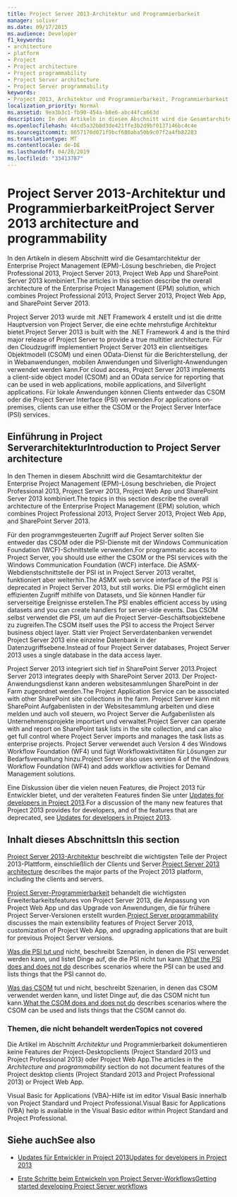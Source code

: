 ```yaml
---
title: Project Server 2013-Architektur und Programmierbarkeit
manager: soliver
ms.date: 09/17/2015
ms.audience: Developer
f1_keywords:
- architecture
- platform
- Project
- Project architecture
- Project programmability
- Project Server architecture
- Project Server programmability
keywords:
- Project 2013, Architektur und Programmierbarkeit, Programmierbarkeit, Project Server,Project 2013, Vorteile für EPM, Architecture und Project Server
localization_priority: Normal
ms.assetid: 9ea3b3c1-fb90-454a-b8e6-abc44fca663d
description: In den Artikeln in diesem Abschnitt wird die Gesamtarchitektur der Enterprise Project Management (EPM)-Lösung beschrieben, die Project Professional 2013, Project Server 2013, Project Web App und SharePoint Server 2013 kombiniert.
ms.openlocfilehash: 44cd5a32b8d3de421ffe3b2d9bf0137146bc4c4e
ms.sourcegitcommit: 8657170d071f9bcf680aba50b9c07f2a4fb82283
ms.translationtype: MT
ms.contentlocale: de-DE
ms.lasthandoff: 04/28/2019
ms.locfileid: "33413787"
---
```

# <a name="project-server-2013-architecture-and-programmability"></a><span data-ttu-id="b6158-104">Project Server 2013-Architektur und Programmierbarkeit</span><span class="sxs-lookup"><span data-stu-id="b6158-104">Project Server 2013 architecture and programmability</span></span>

<span data-ttu-id="b6158-105">In den Artikeln in diesem Abschnitt wird die Gesamtarchitektur der Enterprise Project Management (EPM)-Lösung beschrieben, die Project Professional 2013, Project Server 2013, Project Web App und SharePoint Server 2013 kombiniert.</span><span class="sxs-lookup"><span data-stu-id="b6158-105">The articles in this section describe the overall architecture of the Enterprise Project Management (EPM) solution, which combines Project Professional 2013, Project Server 2013, Project Web App, and SharePoint Server 2013.</span></span>
  
<span data-ttu-id="b6158-106">Project Server 2013 wurde mit .NET Framework 4 erstellt und ist die dritte Hauptversion von Project Server, die eine echte mehrstufige Architektur bietet.</span><span class="sxs-lookup"><span data-stu-id="b6158-106">Project Server 2013 is built with the .NET Framework 4 and is the third major release of Project Server to provide a true multitier architecture.</span></span> <span data-ttu-id="b6158-107">Für den Cloudzugriff implementiert Project Server 2013 ein clientseitiges Objektmodell (CSOM) und einen OData-Dienst für die Berichterstellung, der in Webanwendungen, mobilen Anwendungen und Silverlight-Anwendungen verwendet werden kann.</span><span class="sxs-lookup"><span data-stu-id="b6158-107">For cloud access, Project Server 2013 implements a client-side object model (CSOM) and an OData service for reporting that can be used in web applications, mobile applications, and Silverlight applications.</span></span> <span data-ttu-id="b6158-108">Für lokale Anwendungen können Clients entweder das CSOM oder die Project Server Interface (PSI) verwenden.</span><span class="sxs-lookup"><span data-stu-id="b6158-108">For applications on-premises, clients can use either the CSOM or the Project Server Interface (PSI) services.</span></span> 
  
## <a name="introduction-to-project-server-architecture"></a><span data-ttu-id="b6158-109">Einführung in Project Serverarchitektur</span><span class="sxs-lookup"><span data-stu-id="b6158-109">Introduction to Project Server architecture</span></span>

<span data-ttu-id="b6158-110">In den Themen in diesem Abschnitt wird die Gesamtarchitektur der Enterprise Project Management (EPM)-Lösung beschrieben, die Project Professional 2013, Project Server 2013, Project Web App und SharePoint Server 2013 kombiniert.</span><span class="sxs-lookup"><span data-stu-id="b6158-110">The topics in this section describe the overall architecture of the Enterprise Project Management (EPM) solution, which combines Project Professional 2013, Project Server 2013, Project Web App, and SharePoint Server 2013.</span></span>
  
<span data-ttu-id="b6158-111">Für den programmgesteuerten Zugriff auf Project Server sollten Sie entweder das CSOM oder die PSI-Dienste mit der Windows Communication Foundation (WCF)-Schnittstelle verwenden.</span><span class="sxs-lookup"><span data-stu-id="b6158-111">For programmatic access to Project Server, you should use either the CSOM or the PSI services with the Windows Communication Foundation (WCF) interface.</span></span> <span data-ttu-id="b6158-112">Die ASMX-Webdienstschnittstelle der PSI ist in Project Server 2013 veraltet, funktioniert aber weiterhin.</span><span class="sxs-lookup"><span data-stu-id="b6158-112">The ASMX web service interface of the PSI is deprecated in Project Server 2013, but still works.</span></span> <span data-ttu-id="b6158-113">Die PSI ermöglicht einen effizienten Zugriff mithilfe von Datasets, und Sie können Handler für serverseitige Ereignisse erstellen.</span><span class="sxs-lookup"><span data-stu-id="b6158-113">The PSI enables efficient access by using datasets and you can create handlers for server-side events.</span></span> <span data-ttu-id="b6158-114">Das CSOM selbst verwendet die PSI, um auf die Project Server-Geschäftsobjektebene zu zugreifen.</span><span class="sxs-lookup"><span data-stu-id="b6158-114">The CSOM itself uses the PSI to access the Project Server business object layer.</span></span> <span data-ttu-id="b6158-115">Statt vier Project Serverdatenbanken verwendet Project Server 2013 eine einzelne Datenbank in der Datenzugriffsebene.</span><span class="sxs-lookup"><span data-stu-id="b6158-115">Instead of four Project Server databases, Project Server 2013 uses a single database in the data access layer.</span></span>
  
<span data-ttu-id="b6158-116">Project Server 2013 integriert sich tief in SharePoint Server 2013.</span><span class="sxs-lookup"><span data-stu-id="b6158-116">Project Server 2013 integrates deeply with SharePoint Server 2013.</span></span> <span data-ttu-id="b6158-117">Der Project-Anwendungsdienst kann anderen websitesammlungen SharePoint in der Farm zugeordnet werden.</span><span class="sxs-lookup"><span data-stu-id="b6158-117">The Project Application Service can be associated with other SharePoint site collections in the farm.</span></span> <span data-ttu-id="b6158-118">Project Server kann mit SharePoint Aufgabenlisten in der Websitesammlung arbeiten und diese melden und auch voll steuern, wo Project Server die Aufgabenlisten als Unternehmensprojekte importiert und verwaltet.</span><span class="sxs-lookup"><span data-stu-id="b6158-118">Project Server can operate with and report on SharePoint task lists in the site collection, and can also get full control where Project Server imports and manages the task lists as enterprise projects.</span></span> <span data-ttu-id="b6158-119">Project Server verwendet auch Version 4 des Windows Workflow Foundation (WF4) und fügt Workflowaktivitäten für Lösungen zur Bedarfsverwaltung hinzu.</span><span class="sxs-lookup"><span data-stu-id="b6158-119">Project Server also uses version 4 of the Windows Workflow Foundation (WF4) and adds workflow activities for Demand Management solutions.</span></span>
  
<span data-ttu-id="b6158-120">Eine Diskussion über die vielen neuen Features, die Project 2013 für Entwickler bietet, und der veralteten Features finden Sie unter [Updates for developers in Project 2013](updates-for-developers-in-project-2013.md).</span><span class="sxs-lookup"><span data-stu-id="b6158-120">For a discussion of the many new features that Project 2013 provides for developers, and of the features that are deprecated, see [Updates for developers in Project 2013](updates-for-developers-in-project-2013.md).</span></span>
  
## <a name="in-this-section"></a><span data-ttu-id="b6158-121">Inhalt dieses Abschnitts</span><span class="sxs-lookup"><span data-stu-id="b6158-121">In this section</span></span>

<span data-ttu-id="b6158-122">[Project Server 2013-Architektur](project-server-2013-architecture.md) beschreibt die wichtigsten Teile der Project 2013-Plattform, einschließlich der Clients und Server.</span><span class="sxs-lookup"><span data-stu-id="b6158-122">[Project Server 2013 architecture](project-server-2013-architecture.md) describes the major parts of the Project 2013 platform, including the clients and servers.</span></span> 
  
<span data-ttu-id="b6158-123">[Project Server-Programmierbarkeit](project-server-programmability.md) behandelt die wichtigsten Erweiterbarkeitsfeatures von Project Server 2013, die Anpassung von Project Web App und das Upgrade von Anwendungen, die für frühere Project Server-Versionen erstellt wurden.</span><span class="sxs-lookup"><span data-stu-id="b6158-123">[Project Server programmability](project-server-programmability.md) discusses the main extensibility features of Project Server 2013, customization of Project Web App, and upgrading applications that are built for previous Project Server versions.</span></span> 
  
<span data-ttu-id="b6158-124">[Was die PSI tut und](what-the-psi-does-and-does-not-do.md) nicht, beschreibt Szenarien, in denen die PSI verwendet werden kann, und listet Dinge auf, die die PSI nicht tun kann.</span><span class="sxs-lookup"><span data-stu-id="b6158-124">[What the PSI does and does not do](what-the-psi-does-and-does-not-do.md) describes scenarios where the PSI can be used and lists things that the PSI cannot do.</span></span> 
  
<span data-ttu-id="b6158-125">[Was das CSOM](what-the-csom-does-and-does-not-do.md) tut und nicht, beschreibt Szenarien, in denen das CSOM verwendet werden kann, und listet Dinge auf, die das CSOM nicht tun kann.</span><span class="sxs-lookup"><span data-stu-id="b6158-125">[What the CSOM does and does not do](what-the-csom-does-and-does-not-do.md) describes scenarios where the CSOM can be used and lists things that the CSOM cannot do.</span></span> 
  
### <a name="topics-not-covered"></a><span data-ttu-id="b6158-126">Themen, die nicht behandelt werden</span><span class="sxs-lookup"><span data-stu-id="b6158-126">Topics not covered</span></span>

<span data-ttu-id="b6158-127">Die Artikel im Abschnitt *Architektur* und Programmierbarkeit dokumentieren keine Features der Project-Desktopclients (Project Standard 2013 und Project Professional 2013) oder Project Web App.</span><span class="sxs-lookup"><span data-stu-id="b6158-127">The articles in the  *Architecture and programmability*  section do not document features of the Project desktop clients (Project Standard 2013 and Project Professional 2013) or Project Web App.</span></span> 
  
<span data-ttu-id="b6158-128">Visual Basic for Applications (VBA)-Hilfe ist im editor Visual Basic innerhalb von Project Standard und Project Professional.</span><span class="sxs-lookup"><span data-stu-id="b6158-128">Visual Basic for Applications (VBA) help is available in the Visual Basic editor within Project Standard and Project Professional.</span></span>
  
## <a name="see-also"></a><span data-ttu-id="b6158-129">Siehe auch</span><span class="sxs-lookup"><span data-stu-id="b6158-129">See also</span></span>
<span data-ttu-id="b6158-130"><a name="bk_addresources"> </a></span><span class="sxs-lookup"><span data-stu-id="b6158-130"><a name="bk_addresources"> </a></span></span>

- [<span data-ttu-id="b6158-131">Updates für Entwickler in Project 2013</span><span class="sxs-lookup"><span data-stu-id="b6158-131">Updates for developers in Project 2013</span></span>](updates-for-developers-in-project-2013.md)
    
- [<span data-ttu-id="b6158-132">Erste Schritte beim Entwickeln von Project Server-Workflows</span><span class="sxs-lookup"><span data-stu-id="b6158-132">Getting started developing Project Server workflows</span></span>](getting-started-developing-project-server-workflows.md)
    

